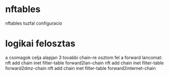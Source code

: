 # nftables
nftables tuzfal configuracio
# logikai felosztas
a csomagok celja alapjan 3 tovabbi chain-re osztom fel a forward lancomat:
nft add chain inet filter-table forward2lan-chain
nft add chain inet filter-table forward2dmz-chain
nft add chain inet filter-table forward2internet-chain
